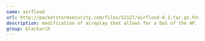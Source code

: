 ```yaml
---
name: airflood
url: http://packetstormsecurity.com/files/51127/airflood-0.1.tar.gz.html
description: modification of aireplay that allows for a DoS of the AP. This program fills the table of clients of the AP with random MACs doing impossible new connections. [Tool in Spanish] URL : http://packetstormsecurity.com/files/51127/airflood-0.1.tar.gz.html Groups : blackarch blackarch-wireless
group: blackarch
---
```

